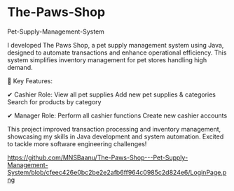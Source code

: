 # The-Paws-Shop
Pet-Supply-Management-System

I developed The Paws Shop, a pet supply management system using Java, designed to automate transactions and enhance operational efficiency. This system simplifies inventory management for pet stores handling high demand.

🔹 Key Features:

✔ Cashier Role:
View all pet supplies
Add new pet supplies & categories
Search for products by category

✔ Manager Role:
Perform all cashier functions
Create new cashier accounts

This project improved transaction processing and inventory management, showcasing my skills in Java development and system automation. Excited to tackle more software engineering challenges!

https://github.com/MNSBaanu/The-Paws-Shop---Pet-Supply-Management-System/blob/cfeec426e0bc2be2e2afb6ff964c0985c2d824e6/LoginPage.png
